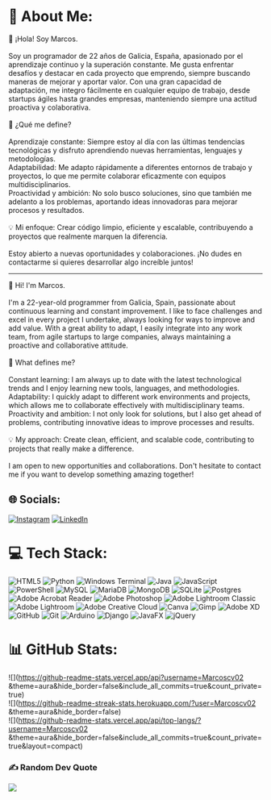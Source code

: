 # 💫 About Me:

👋 ¡Hola! Soy Marcos.<br><br>Soy un programador de 22 años de Galicia, España, apasionado por el aprendizaje continuo y la superación constante. Me gusta enfrentar desafíos y destacar en cada proyecto que emprendo, siempre buscando maneras de mejorar y aportar valor. Con una gran capacidad de adaptación, me integro fácilmente en cualquier equipo de trabajo, desde startups ágiles hasta grandes empresas, manteniendo siempre una actitud proactiva y colaborativa.<br><br>🚀 ¿Qué me define?<br><br>    Aprendizaje constante: Siempre estoy al día con las últimas tendencias tecnológicas y disfruto aprendiendo nuevas herramientas, lenguajes y metodologías.<br>    Adaptabilidad: Me adapto rápidamente a diferentes entornos de trabajo y proyectos, lo que me permite colaborar eficazmente con equipos multidisciplinarios.<br>    Proactividad y ambición: No solo busco soluciones, sino que también me adelanto a los problemas, aportando ideas innovadoras para mejorar procesos y resultados.<br><br>💡 Mi enfoque: Crear código limpio, eficiente y escalable, contribuyendo a proyectos que realmente marquen la diferencia.<br><br>Estoy abierto a nuevas oportunidades y colaboraciones. ¡No dudes en contactarme si quieres desarrollar algo increíble juntos!

---
👋 Hi! I'm Marcos.<br><br>I'm a 22-year-old programmer from Galicia, Spain, passionate about continuous learning and constant improvement. I like to face challenges and excel in every project I undertake, always looking for ways to improve and add value. With a great ability to adapt, I easily integrate into any work team, from agile startups to large companies, always maintaining a proactive and collaborative attitude. <br><br>🚀 What defines me? <br><br> Constant learning: I am always up to date with the latest technological trends and I enjoy learning new tools, languages, and methodologies. <br> Adaptability: I quickly adapt to different work environments and projects, which allows me to collaborate effectively with multidisciplinary teams. <br> Proactivity and ambition: I not only look for solutions, but I also get ahead of problems, contributing innovative ideas to improve processes and results. <br><br>💡 My approach: Create clean, efficient, and scalable code, contributing to projects that really make a difference. <br><br>I am open to new opportunities and collaborations. Don't hesitate to contact me if you want to develop something amazing together!

## 🌐 Socials:
[![Instagram](https://img.shields.io/badge/Instagram-%23E4405F.svg?logo=Instagram&logoColor=white)](https://www.instagram.com/marcos.c.v?utm_source=qr&igsh=MWl2emRjcjV2NmZrdg==) [![LinkedIn](https://img.shields.io/badge/LinkedIn-%230077B5.svg?logo=linkedin&logoColor=white)]([www.linkedin.com/in/marcos-caetano-vázquez](https://www.linkedin.com/in/marcos-caetano-v%C3%A1zquez/)) 

# 💻 Tech Stack:
![HTML5](https://img.shields.io/badge/html5-%23E34F26.svg?style=for-the-badge&logo=html5&logoColor=white) ![Python](https://img.shields.io/badge/python-3670A0?style=for-the-badge&logo=python&logoColor=ffdd54) ![Windows Terminal](https://img.shields.io/badge/Windows%20Terminal-%234D4D4D.svg?style=for-the-badge&logo=windows-terminal&logoColor=white) ![Java](https://img.shields.io/badge/java-%23ED8B00.svg?style=for-the-badge&logo=openjdk&logoColor=white) ![JavaScript](https://img.shields.io/badge/javascript-%23323330.svg?style=for-the-badge&logo=javascript&logoColor=%23F7DF1E) ![PowerShell](https://img.shields.io/badge/PowerShell-%235391FE.svg?style=for-the-badge&logo=powershell&logoColor=white) ![MySQL](https://img.shields.io/badge/mysql-4479A1.svg?style=for-the-badge&logo=mysql&logoColor=white) ![MariaDB](https://img.shields.io/badge/MariaDB-003545?style=for-the-badge&logo=mariadb&logoColor=white) ![MongoDB](https://img.shields.io/badge/MongoDB-%234ea94b.svg?style=for-the-badge&logo=mongodb&logoColor=white) ![SQLite](https://img.shields.io/badge/sqlite-%2307405e.svg?style=for-the-badge&logo=sqlite&logoColor=white) ![Postgres](https://img.shields.io/badge/postgres-%23316192.svg?style=for-the-badge&logo=postgresql&logoColor=white) ![Adobe Acrobat Reader](https://img.shields.io/badge/Adobe%20Acrobat%20Reader-EC1C24.svg?style=for-the-badge&logo=Adobe%20Acrobat%20Reader&logoColor=white) ![Adobe Photoshop](https://img.shields.io/badge/adobe%20photoshop-%2331A8FF.svg?style=for-the-badge&logo=adobe%20photoshop&logoColor=white) ![Adobe Lightroom Classic](https://img.shields.io/badge/Adobe%20Lightroom%20Classic-31A8FF.svg?style=for-the-badge&logo=Adobe%20Lightroom%20Classic&logoColor=white) ![Adobe Lightroom](https://img.shields.io/badge/Adobe%20Lightroom-31A8FF.svg?style=for-the-badge&logo=Adobe%20Lightroom&logoColor=white) ![Adobe Creative Cloud](https://img.shields.io/badge/Adobe%20Creative%20Cloud-DA1F26.svg?style=for-the-badge&logo=Adobe%20Creative%20Cloud&logoColor=white) ![Canva](https://img.shields.io/badge/Canva-%2300C4CC.svg?style=for-the-badge&logo=Canva&logoColor=white) ![Gimp](https://img.shields.io/badge/Gimp-657D8B?style=for-the-badge&logo=gimp&logoColor=FFFFFF) ![Adobe XD](https://img.shields.io/badge/Adobe%20XD-470137?style=for-the-badge&logo=Adobe%20XD&logoColor=#FF61F6) ![GitHub](https://img.shields.io/badge/github-%23121011.svg?style=for-the-badge&logo=github&logoColor=white) ![Git](https://img.shields.io/badge/git-%23F05033.svg?style=for-the-badge&logo=git&logoColor=white) ![Arduino](https://img.shields.io/badge/-Arduino-00979D?style=for-the-badge&logo=Arduino&logoColor=white) ![Django](https://img.shields.io/badge/django-%23092E20.svg?style=for-the-badge&logo=django&logoColor=white) ![JavaFX](https://img.shields.io/badge/javafx-%23FF0000.svg?style=for-the-badge&logo=javafx&logoColor=white) ![jQuery](https://img.shields.io/badge/jquery-%230769AD.svg?style=for-the-badge&logo=jquery&logoColor=white)
# 📊 GitHub Stats:
![](https://github-readme-stats.vercel.app/api?username=Marcoscv02 &theme=aura&hide_border=false&include_all_commits=true&count_private=true)<br/>
![](https://github-readme-streak-stats.herokuapp.com/?user=Marcoscv02 &theme=aura&hide_border=false)<br/>
![](https://github-readme-stats.vercel.app/api/top-langs/?username=Marcoscv02 &theme=aura&hide_border=false&include_all_commits=true&count_private=true&layout=compact)

### ✍️ Random Dev Quote
![](https://quotes-github-readme.vercel.app/api?type=vetical&theme=radical)


<!-- Proudly created with GPRM ( https://gprm.itsvg.in ) -->

<!--
**Marcoscv02/Marcoscv02** is a ✨ _special_ ✨ repository because its `README.md` (this file) appears on your GitHub profile.

Here are some ideas to get you started:

- 🔭 I’m currently working on ...
- 🌱 I’m currently learning ...
- 👯 I’m looking to collaborate on ...
- 🤔 I’m looking for help with ...
- 💬 Ask me about ...
- 📫 How to reach me: ...
- 😄 Pronouns: ...
- ⚡ Fun fact: ...
-->
